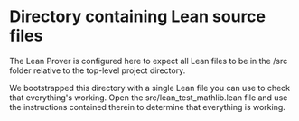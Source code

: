  # Directory containing Lean source files

 The Lean Prover is configured here to expect all Lean files to be in the /src folder relative to the top-level project directory. 
 
 
 We bootstrapped this directory with a single Lean file 
 you can use to check that everything's working. Open the
 src/lean_test_mathlib.lean file and use the instructions
 contained therein to determine that everything is working.

